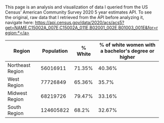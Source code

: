 This page is an analysis and visualization of data I queried from the US Census' American Community Survey 2020 5 year estimates API. To see the original, raw data that I retrieved from the API before analyzing it, navigate here: <a href="https://api.census.gov/data/2020/acs/acs5?get=NAME,C15002A_007E,C15002A_011E,B02001_002E,B01003_001E&for=region:*">https://api.census.gov/data/2020/acs/acs5?get=NAME,C15002A_007E,C15002A_011E,B02001_002E,B01003_001E&for=region:*</a>

|Region|Population|% White|% of white women with a bachelor's degree or higher|
|---|---|---|---|
|Northeast Region|56016911|71.35%|40.36%|
|West Region|77726849|65.36%|35.7%|
|Midwest Region|68219726|79.47%|33.16%|
|South Region|124605822|68.2%|32.67%|
